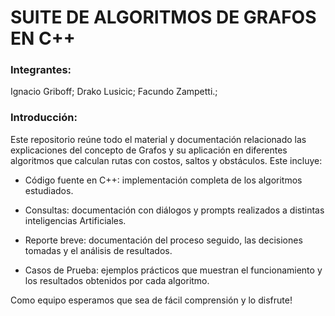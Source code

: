 # SUITE DE ALGORITMOS DE GRAFOS EN C++
### Integrantes: 
Ignacio Griboff; Drako Lusicic; Facundo Zampetti.;
### Introducción:
Este repositorio reúne todo el material y documentación relacionado las explicaciones del concepto de Grafos y su aplicación en diferentes algoritmos que calculan rutas con costos, saltos y obstáculos. Este incluye:
- Código fuente en C++: implementación completa de los algoritmos estudiados.

- Consultas: documentación con diálogos y prompts realizados a distintas inteligencias Artificiales.

- Reporte breve: documentación del proceso seguido, las decisiones tomadas y el análisis de resultados.

- Casos de Prueba: ejemplos prácticos que muestran el funcionamiento y los resultados obtenidos por cada algoritmo.

Como equipo esperamos que sea de fácil comprensión y lo disfrute!
